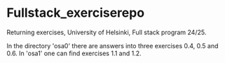 # Fullstack_exerciserepo
Returning exercises, University of Helsinki, Full stack program 24/25.

In the directory 'osa0' there are answers into three exercises 0.4, 0.5 and 0.6.
In 'osa1' one can find exercises 1.1 and 1.2.
